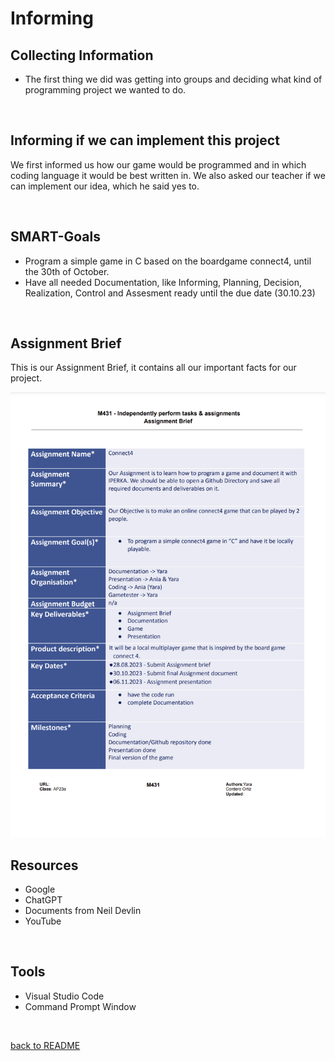 # Informing 
## Collecting Information

<ul><li>The first thing we did was getting into groups and deciding what kind of programming project we wanted to do.</li></ul>

<br>

## Informing if we can implement this project
<p>We first informed us how our game would be programmed and in which coding language it would be best written in. We also asked our teacher if we can implement our idea, which he said yes to. </p>

<br>

## SMART-Goals

<ul>
  <li>Program a simple game in C based on the boardgame connect4, until the 30th of October.</li>
  <li>Have all needed Documentation, like Informing, Planning, Decision, Realization, Control and Assesment ready until the due date (30.10.23)</li>
</ul>

<br>

## Assignment Brief
<p>This is our Assignment Brief, it contains all our important facts for our project.</p>
<img src="03_Resources/AssignmentBrief2.png">

<br>

## Resources
<ul>
<li>Google</li>
<li>ChatGPT</li>
<li>Documents from Neil Devlin</li>
<li>YouTube</li>
</ul>

<br>

## Tools 

<ul>
  <li>Visual Studio Code</li>
  <li>Command Prompt Window</li>
</ul>

<br>

[back to README](README.md)


